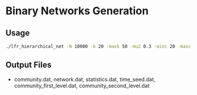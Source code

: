 # Binary Networks Generation
## Usage

```zsh
./lfr_hierarchical_net -N 10000 -k 20 -maxk 50 -mu2 0.3 -minc 20 -maxc 50 -minC 100 -maxC 1000 -mu1 0.1
```

## Output Files

- community.dat, network.dat, statistics.dat, time_seed.dat, community_first_level.dat, community_second_level.dat    